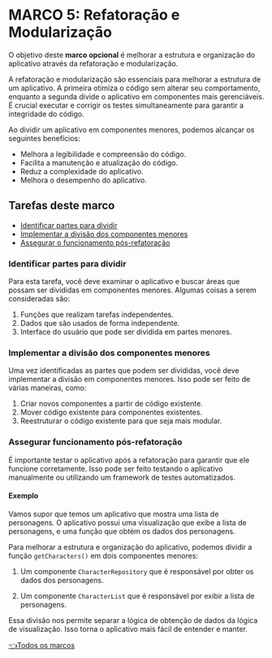 # **MARCO 5:** Refatoração e Modularização

O objetivo deste **marco opcional** é melhorar a estrutura
e organização do aplicativo através da refatoração
e modularização.

A refatoração e modularização são essenciais para
melhorar a estrutura de um aplicativo. A primeira
otimiza o código sem alterar seu comportamento, enquanto
a segunda divide o aplicativo em componentes mais
gerenciáveis. É crucial executar e corrigir os testes
simultaneamente para garantir a integridade do código.

Ao dividir um aplicativo em componentes menores,
podemos alcançar os seguintes benefícios:

* Melhora a legibilidade e compreensão do código.
* Facilita a manutenção e atualização do código.
* Reduz a complexidade do aplicativo.
* Melhora o desempenho do aplicativo.

## Tarefas deste marco

* [Identificar partes para dividir](#identificar-partes-para-dividir)
* [Implementar a divisão dos componentes menores](#implementar-a-divisão-dos-componentes-menores)
* [Assegurar o funcionamento pós-refatoração](#assegurar-o-funcionamento-pós-refatoração)

### Identificar partes para dividir

Para esta tarefa, você deve examinar o aplicativo e buscar áreas
que possam ser divididas em componentes menores.
Algumas coisas a serem consideradas são:

1. Funções que realizam tarefas independentes.
2. Dados que são usados de forma independente.
3. Interface do usuário que pode ser dividida em partes menores.

### Implementar a divisão dos componentes menores

Uma vez identificadas as partes que podem ser divididas,
você deve implementar a divisão em componentes menores.
Isso pode ser feito de várias maneiras, como:

1. Criar novos componentes a partir de código existente.
2. Mover código existente para componentes existentes.
3. Reestruturar o código existente para que seja mais modular.

### Assegurar funcionamento pós-refatoração

É importante testar o aplicativo após a refatoração para garantir
que ele funcione corretamente. Isso pode ser feito testando
o aplicativo manualmente ou utilizando um framework de testes automatizados.

#### Exemplo

Vamos supor que temos um aplicativo que mostra uma lista de personagens.
O aplicativo possui uma visualização que exibe a lista de personagens,
e uma função que obtém os dados dos personagens.

Para melhorar a estrutura e organização do aplicativo,
podemos dividir a função `getCharacters()` em dois componentes
menores:

1. Um componente `CharacterRepository` que é responsável por obter
os dados dos personagens.

2. Um componente `CharacterList` que é responsável por exibir a lista de personagens.

Essa divisão nos permite separar a lógica de obtenção de dados
da lógica de visualização. Isso torna o aplicativo mais fácil de entender e manter.

[👈Todos os marcos](../README.md#6-marcos)
